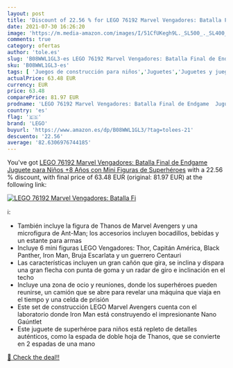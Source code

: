 ```yaml
---
layout: post
title: 'Discount of 22.56 % for LEGO 76192 Marvel Vengadores: Batalla Fi'
date: 2021-07-30 16:26:20
image: 'https://m.media-amazon.com/images/I/51CfUKegh9L._SL500_._SL400_.jpg'
comments: true
category: ofertas
author: 'tole.es'
slug: 'B08WWL1GL3-es LEGO 76192 Marvel Vengadores: Batalla Final de Endgame...'
sku: 'B08WWL1GL3-es'
tags: [ 'Juegos de construcción para niños','Juguetes','Juguetes y juegos','lego', ]
actualPrice: 63.48 EUR
currency: EUR
price: 63.48
comparePrice: 81.97 EUR
prodname: 'LEGO 76192 Marvel Vengadores: Batalla Final de Endgame  Juguete para Niños +8 Años con Mini Figuras de Superhéroes'
country: 'es'
flag: '🇪🇸'
brand: 'LEGO'
buyurl: 'https://www.amazon.es/dp/B08WWL1GL3/?tag=tolees-21'
descuento: '22.56'
average: '82.6306976744185'
---
```


You've got [LEGO 76192 Marvel Vengadores: Batalla Final de Endgame  Juguete para Niños +8 Años con Mini Figuras de Superhéroes](https://www.amazon.es/dp/B08WWL1GL3/?tag=tolees-21) with a  22.56 % discount, with final price of 63.48 EUR (original: 81.97 EUR) at the following link:

[![LEGO 76192 Marvel Vengadores: Batalla Fi](https://m.media-amazon.com/images/I/51CfUKegh9L._SL500_._SL400_.jpg)](https://www.amazon.es/dp/B08WWL1GL3/?tag=tolees-21)

ℹ️:

- También incluye la figura de Thanos de Marvel Avengers y una microfigura de Ant-Man; los accesorios incluyen bocadillos, bebidas y un estante para armas
- Incluye 6 mini figuras LEGO Vengadores: Thor, Capitán América, Black Panther, Iron Man, Bruja Escarlata y un guerrero Centauri
- Las características incluyen un gran cañón que gira, se inclina y dispara una gran flecha con punta de goma y un radar de giro e inclinación en el techo
- Incluye una zona de ocio y reuniones, donde los superhéroes pueden reunirse, un camión que se abre para revelar una máquina que viaja en el tiempo y una celda de prisión
- Este set de construcción LEGO Marvel Avengers cuenta con el laboratorio donde Iron Man está construyendo el impresionante Nano Gaúntlet
- Este juguete de superhéroe para niños está repleto de detalles auténticos, como la espada de doble hoja de Thanos, que se convierte en 2 espadas de una mano

[🛒 Check the deal!!](https://www.amazon.es/dp/B08WWL1GL3/?tag=tolees-21)

